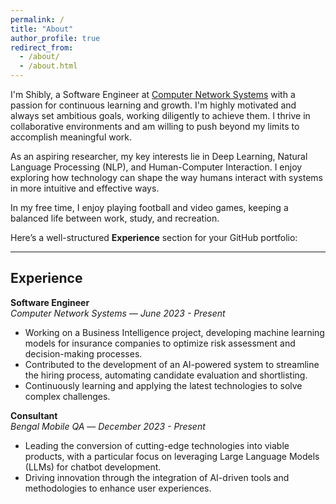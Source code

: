 ```yaml
---
permalink: /
title: "About"
author_profile: true
redirect_from: 
  - /about/
  - /about.html
---
```

I'm Shibly, a Software Engineer at [Computer Network Systems](https://site.cnsbd.com/) with a passion for continuous learning and growth. I'm highly motivated and always set ambitious goals, working diligently to achieve them. I thrive in collaborative environments and am willing to push beyond my limits to accomplish meaningful work.

As an aspiring researcher, my key interests lie in Deep Learning, Natural Language Processing (NLP), and Human-Computer Interaction. I enjoy exploring how technology can shape the way humans interact with systems in more intuitive and effective ways.

In my free time, I enjoy playing football and video games, keeping a balanced life between work, study, and recreation.


Here’s a well-structured **Experience** section for your GitHub portfolio:

---

**Experience**  
---

**Software Engineer**  
*Computer Network Systems* — *June 2023 - Present*  
- Working on a Business Intelligence project, developing machine learning models for insurance companies to optimize risk assessment and decision-making processes.  
- Contributed to the development of an AI-powered system to streamline the hiring process, automating candidate evaluation and shortlisting.  
- Continuously learning and applying the latest technologies to solve complex challenges.

**Consultant**  
*Bengal Mobile QA* — *December 2023 - Present*  
- Leading the conversion of cutting-edge technologies into viable products, with a particular focus on leveraging Large Language Models (LLMs) for chatbot development.  
- Driving innovation through the integration of AI-driven tools and methodologies to enhance user experiences.




